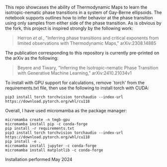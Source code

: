 This repo showcases the ability of Thermodynamic Maps to learn the isotropic-nematic phase transitions in a system of Gay-Berne ellipsoids. The notebook supports outlines how to infer behavior at the phase transition using only samples from either side of the phase transition. As is obvious by the fork, this project is inspired strongly by the following work:

> Herron *et al.*, "Inferring phase transitions and critical exponents from limited observations with Thermodynamic Maps," 	arXiv:2308.14885

The publication corresponding to this repository is currently pre-printed on the arXiv as the following:
> Beyere and Tiwary, "Inferring the Isotropic-nematic Phase Transition with Generative Machine Learning,"  arXiv:2410.21034v1

To install with GPU support for calculations, remove `torch' from the requirements.txt file, then use the following to install torch with CUDA:

```
pip3 install torch torchvision torchaudio --index-url https://download.pytorch.org/whl/cu118
```

Overall, I have used micromamba as the package manager:
```
micromamba create -n tmgb-gpu
micromamba install pip -c conda-forge
pip install -r requirements.txt
pip3 install torch torchvision torchaudio --index-url https://download.pytorch.org/whl/cu118
pip install -e .
micromamba install jupyter -c conda-forge
micromamba install matplotlib -c conda-forge
```

Installation performed May 2024
